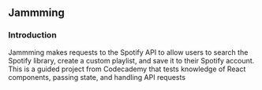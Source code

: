## Jammming
### Introduction
Jammming makes requests to the Spotify API to allow users to search the Spotify library, create a custom playlist, and save it to their Spotify account. This is a guided project from Codecademy that tests knowledge of React components, passing state, and handling API requests
